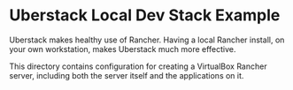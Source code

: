 Uberstack Local Dev Stack Example
=================================

Uberstack makes healthy use of Rancher. Having a local Rancher install, on your own
workstation, makes Uberstack much more effective.

This directory contains configuration for creating a VirtualBox Rancher server,
including both the server itself and the applications on it.

